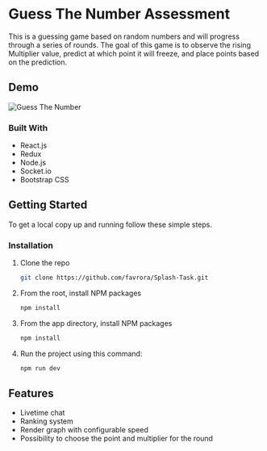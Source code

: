# Guess The Number Assessment

This is a guessing game based on random numbers and will progress through a series of rounds. The goal of this game is to observe the rising Multiplier value, predict at which point it will freeze, and place points based on the prediction.

<!-- ABOUT THE PROJECT -->

## Demo

![Guess The Number](https://github.com/favrora/Splash-Task/blob/master/demo.jpg?raw=true)

### Built With

- React.js
- Redux
- Node.js
- Socket.io
- Bootstrap CSS

<!-- GETTING STARTED -->

## Getting Started

To get a local copy up and running follow these simple steps.

### Installation

1. Clone the repo
   ```sh
   git clone https://github.com/favrora/Splash-Task.git
   ```
2. From the root, install NPM packages
   ```sh
   npm install
   ```
3. From the app directory, install NPM packages
   ```sh
   npm install
   ```
4. Run the project using this command:
   ```sh
   npm run dev
   ```

## Features

- Livetime chat
- Ranking system
- Render graph with configurable speed
- Possibility to choose the point and multiplier for the round
